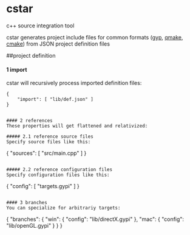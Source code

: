 # cstar
c++ source integration tool

cstar generates project include files for common formats ([gyp](https://gyp.gsrc.io/index.md), [qmake](http://doc.qt.io/qt-4.8/qmake-manual.html), [cmake](https://cmake.org/)) from JSON project
definition files

##project definition

#### 1 import

cstar will recursively process imported definition files: 
```
{
	"import": [ "lib/def.json" ]
}


#### 2 references
These properties will get flattened and relativized: 

##### 2.1 reference source files
Specify source files like this:

```
{
	"sources": [ "src/main.cpp" ]
}
```

##### 2.2 reference configuration files
Specify configuration files like this: 
```
{
	"config": [ "targets.gypi" ]
}

```

#### 3 branches
You can specialize for arbitrariy targets: 
```
{
	"branches": {
		"win": {
			"config": "lib/directX.gypi"
		},
		"mac": {
			"config": "lib/openGL.gypi"
		}
	}
}
```


